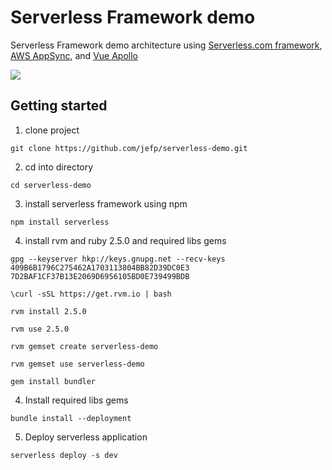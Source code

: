# Serverless Framework demo

Serverless Framework demo architecture using [Serverless.com framework](https://Serverless.com/), [AWS AppSync](https://aws.amazon.com/appsync/), and [Vue Apollo](https://github.com/Akryum/vue-apollo)

![](https://raw.githubusercontent.com/jefp/serverless-demo/master/architecture.png)


## Getting started

1. clone project

```
git clone https://github.com/jefp/serverless-demo.git
```

2. cd into directory

```
cd serverless-demo
```

3. install serverless framework using npm

```
npm install serverless
```

4. install rvm and ruby 2.5.0 and required libs gems 

```
gpg --keyserver hkp://keys.gnupg.net --recv-keys 409B6B1796C275462A1703113804BB82D39DC0E3 7D2BAF1CF37B13E2069D6956105BD0E739499BDB

\curl -sSL https://get.rvm.io | bash

rvm install 2.5.0

rvm use 2.5.0 

rvm gemset create serverless-demo

rvm gemset use serverless-demo

gem install bundler
```

4. Install required libs gems 

```
bundle install --deployment
```

5. Deploy serverless application

```
serverless deploy -s dev
```